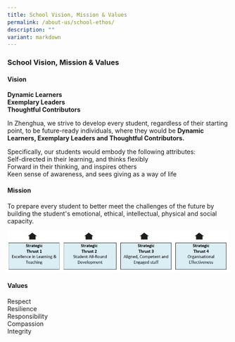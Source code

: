 ```yaml
---
title: School Vision, Mission & Values
permalink: /about-us/school-ethos/
description: ""
variant: markdown
---
```

### School Vision, Mission &amp; Values

#### Vision
**Dynamic Learners**<br>
**Exemplary Leaders**<br>
**Thoughtful Contributors**<br>

In Zhenghua, we strive to develop every student, regardless of their starting point, to be future-ready individuals, where they would be **Dynamic Learners, Exemplary Leaders and Thoughtful Contributors.**

Specifically, our students would embody the following attributes:<br>
Self-directed in their learning, and thinks flexibly<br>
Forward in their thinking, and inspires others<br>
Keen sense of awareness, and sees giving as a way of life

#### Mission
To prepare every student to better meet the challenges of the future by building the student's emotional, ethical, intellectual, physical and social capacity.

![](/images/mission.jpg)

#### Values
Respect <br>
Resilience <br>
Responsibility <br>
Compassion <br>
Integrity
